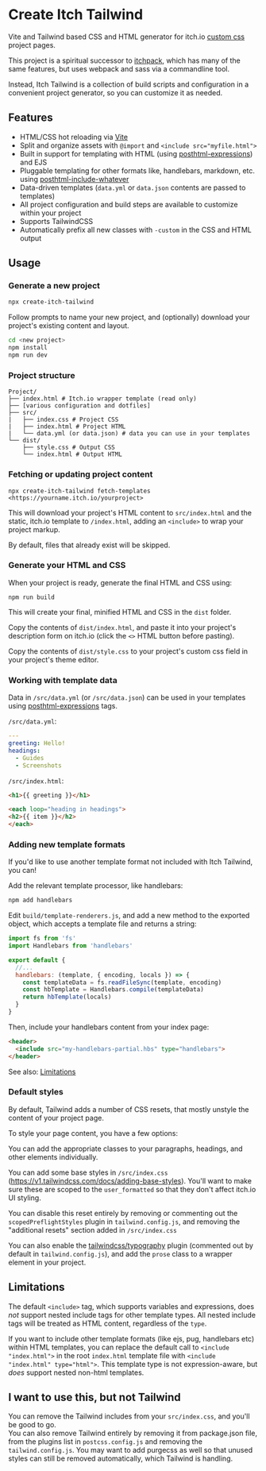 # Create Itch Tailwind

Vite and Tailwind based CSS and HTML generator for itch.io [custom css](https://itch.io/docs/creators/css-guide) project pages.

This project is a spiritual successor to [itchpack](https://github.com/billiam/itchpack), which has many of the same features, but uses webpack and sass via a commandline tool.

Instead, Itch Tailwind is a collection of build scripts and configuration in a convenient project generator, so you can 
customize it as needed.

## Features

* HTML/CSS hot reloading via [Vite](https://vitejs.dev/)
* Split and organize assets with `@import` and `<include src="myfile.html">`
* Built in support for templating with HTML (using [posthtml-expressions](https://github.com/posthtml/posthtml-expressions)) and EJS
* Pluggable templating for other formats like, handlebars, markdown, etc. using [posthtml-include-whatever](https://github.com/billiam/posthtml-include-whatever)
* Data-driven templates (`data.yml` or `data.json` contents are passed to templates)
* All project configuration and build steps are available to customize within your project
* Supports TailwindCSS
* Automatically prefix all new classes with `-custom` in the CSS and HTML output

## Usage

### Generate a new project

```sh
npx create-itch-tailwind
```

Follow prompts to name your new project, and (optionally) download your project's existing content and layout.

```sh
cd <new project>
npm install
npm run dev
```

### Project structure

```
Project/
├── index.html # Itch.io wrapper template (read only)
├── [various configuration and dotfiles]
├── src/
|   ├── index.css # Project CSS
|   ├── index.html # Project HTML
|   └── data.yml (or data.json) # data you can use in your templates
└── dist/
    ├── style.css # Output CSS
    └── index.html # Output HTML
```

### Fetching or updating project content

```
npx create-itch-tailwind fetch-templates <https://yourname.itch.io/yourproject>
```

This will download your project's HTML content to `src/index.html` and the static, itch.io template to `/index.html`, adding an `<include>` to wrap your project markup.

By default, files that already exist will be skipped.

### Generate your HTML and CSS

When your project is ready, generate the final HTML and CSS using:

```
npm run build
```

This will create your final, minified HTML and CSS in the `dist` folder.

Copy the contents of `dist/index.html`, and paste it into your project's description form on itch.io (click the `<>` HTML button before pasting).

Copy the contents of `dist/style.css` to your project's custom css field in your project's theme editor.

### Working with template data

Data in `/src/data.yml` (or `/src/data.json`) can be used in your templates using [posthtml-expressions](https://github.com/posthtml/posthtml-expressions) tags.

`/src/data.yml`:
```yml
---
greeting: Hello!
headings:
  - Guides
  - Screenshots
```

`/src/index.html`:
```html
<h1>{{ greeting }}</h1>

<each loop="heading in headings">
<h2>{{ item }}</h2>
</each>
```

### Adding new template formats

If you'd like to use another template format not included with Itch Tailwind, you can!

Add the relevant template processor, like handlebars:

```sh
npm add handlebars
```

Edit `build/template-renderers.js`, and add a new method to the exported object, which accepts a template file and returns a string:

```js
import fs from 'fs'
import Handlebars from 'handlebars'

export default {
  //...
  handlebars: (template, { encoding, locals }) => {
    const templateData = fs.readFileSync(template, encoding)
    const hbTemplate = Handlebars.compile(templateData)
    return hbTemplate(locals)
  }
}
```

Then, include your handlebars content from your index page:

```html
<header>
  <include src="my-handlebars-partial.hbs" type="handlebars">
</header>
```

See also: [Limitations](#limitations)

### Default styles

By default, Tailwind adds a number of CSS resets, that mostly unstyle the content of your project page. 

To style your page content, you have a few options:

You can add the appropriate classes to your paragraphs, headings, and other elements individually.

You can add some base styles in `/src/index.css` (https://v1.tailwindcss.com/docs/adding-base-styles). You'll want to make sure these are scoped to the `user_formatted` so that they don't affect itch.io UI styling.

You can disable this reset entirely by removing or commenting out the `scopedPreflightStyles` plugin in `tailwind.config.js`, and removing the "additional resets" section added in `/src/index.css`

You can also enable the [tailwindcss/typography](https://tailwindcss.com/docs/typography-plugin) plugin (commented out by default in `tailwind.config.js`), and add the `prose` class to a wrapper element in your project.

## Limitations

The default `<include>` tag, which supports variables and expressions, does _not_ support nested include tags for other template types. All nested include tags will be treated as HTML content, regardless of the `type`.

If you want to include other template formats (like ejs, pug, handlebars etc) within HTML templates, you can replace the default call to `<include "index.html">` in the root `index.html` template file with `<include "index.html" type="html">`. This template type is not expression-aware, but _does_ support nested non-html templates. 

## I want to use this, but not Tailwind

You can remove the Tailwind includes from your `src/index.css`, and you'll be good to go.  
You can also remove Tailwind entirely by removing it from package.json file, from the plugins list in `postcss.config.js` and removing the `tailwind.config.js`.
You may want to add purgecss as well so that unused styles can still be removed automatically, which Tailwind is handling.
